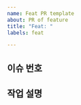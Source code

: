 ```yaml
---
name: Feat PR template
about: PR of feature
title: "Feat: "
labels: feat

---
```


## 이슈 번호

## 작업 설명
